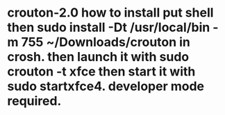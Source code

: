 # crouton-2.0 how to install put shell then sudo install -Dt /usr/local/bin -m 755 ~/Downloads/crouton in crosh. then launch it with sudo crouton -t xfce then start it with sudo startxfce4. developer mode required. 
